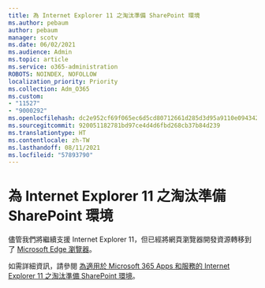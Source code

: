 ```yaml
---
title: 為 Internet Explorer 11 之淘汰準備 SharePoint 環境
ms.author: pebaum
author: pebaum
manager: scotv
ms.date: 06/02/2021
ms.audience: Admin
ms.topic: article
ms.service: o365-administration
ROBOTS: NOINDEX, NOFOLLOW
localization_priority: Priority
ms.collection: Adm_O365
ms.custom:
- "11527"
- "9000292"
ms.openlocfilehash: dc2e952cf69f065ec6d5cd80712661d285d3d95a9110e09434239ed83fc43617
ms.sourcegitcommit: 920051182781bd97ce4d4d6fbd268cb37b84d239
ms.translationtype: HT
ms.contentlocale: zh-TW
ms.lasthandoff: 08/11/2021
ms.locfileid: "57893790"
---
```

# <a name="prepare-your-sharepoint-environment-for-the-retirement-of-internet-explorer-11"></a>為 Internet Explorer 11 之淘汰準備 SharePoint 環境

儘管我們將繼續支援 Internet Explorer 11，但已經將網頁瀏覽器開發資源轉移到了 [Microsoft Edge 瀏覽器](https://www.microsoft.com/edge/business)。 

如需詳細資訊，請參閱 [為適用於 Microsoft 365 Apps 和服務的 Internet Explorer 11 之淘汰準備 SharePoint 環境](https://docs.microsoft.com/sharepoint/prepare-ie11)。

